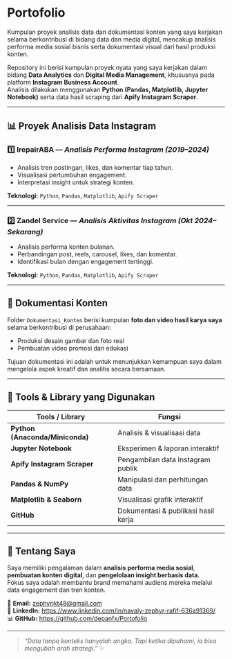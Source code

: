 # Portofolio
Kumpulan proyek analisis data dan dokumentasi konten yang saya kerjakan selama berkontribusi di bidang data dan media digital, mencakup analisis performa media sosial bisnis serta dokumentasi visual dari hasil produksi konten.

Repository ini berisi kumpulan proyek nyata yang saya kerjakan dalam bidang **Data Analytics** dan **Digital Media Management**, khususnya pada platform **Instagram Business Account**.  
Analisis dilakukan menggunakan **Python (Pandas, Matplotlib, Jupyter Notebook)** serta data hasil scraping dari **Apify Instagram Scraper**.

---

## 📊 Proyek Analisis Data Instagram

### 1️⃣ IrepairABA — *Analisis Performa Instagram (2019–2024)*
- Analisis tren postingan, likes, dan komentar tiap tahun.
- Visualisasi pertumbuhan engagement.
- Interpretasi insight untuk strategi konten.

**Teknologi:** `Python`, `Pandas`, `Matplotlib`, `Apify Scraper`  

---

### 2️⃣ Zandel Service — *Analisis Aktivitas Instagram (Okt 2024–Sekarang)*
- Analisis performa konten bulanan.
- Perbandingan post, reels, carousel, likes, dan komentar.
- Identifikasi bulan dengan engagement tertinggi.

**Teknologi:** `Python`, `Pandas`, `Matplotlib`, `Apify Scraper`  

---

## 🎥 Dokumentasi Konten
Folder `Dokumentasi_Konten` berisi kumpulan **foto dan video hasil karya saya** selama berkontribusi di perusahaan:
- Produksi desain gambar dan foto real
- Pembuatan video promosi dan edukasi
  
Tujuan dokumentasi ini adalah untuk menunjukkan kemampuan saya dalam mengelola aspek kreatif dan analitis secara bersamaan.

---

## 🧰 Tools & Library yang Digunakan
| Tools / Library | Fungsi |
|------------------|--------|
| **Python (Anaconda/Miniconda)** | Analisis & visualisasi data |
| **Jupyter Notebook** | Eksperimen & laporan interaktif |
| **Apify Instagram Scraper** | Pengambilan data Instagram publik |
| **Pandas & NumPy** | Manipulasi dan perhitungan data |
| **Matplotlib & Seaborn** | Visualisasi grafik interaktif |
| **GitHub** | Dokumentasi & publikasi hasil kerja |

---

## 👤 Tentang Saya

Saya memiliki pengalaman dalam **analisis performa media sosial**, **pembuatan konten digital**, dan **pengelolaan insight berbasis data**.  
Fokus saya adalah membantu brand memahami audiens mereka melalui data engagement dan tren konten.

📧 **Email:** zephyrjkt48@gmail.com  
💼 **LinkedIn:** https://www.linkedin.com/in/navaly-zephyr-rafif-636a91369/  
📊 **GitHub:** https://github.com/depanfx/Portofolio

---

> _“Data tanpa konteks hanyalah angka. Tapi ketika dipahami, ia bisa mengubah arah strategi.”_ ✨

